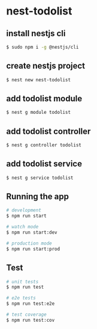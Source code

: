 # nest-todolist

## install nestjs cli

```bash
$ sudo npm i -g @nestjs/cli
```

## create nestjs project

```bash
$ nest new nest-todolist
```

## add todolist module

```bash
$ nest g module todolist
```

## add todolist controller

```bash
$ nest g controller todolist
```

## add todolist service

```bash
$ nest g service todolist
```

## Running the app

```bash
# development
$ npm run start

# watch mode
$ npm run start:dev

# production mode
$ npm run start:prod
```

## Test

```bash
# unit tests
$ npm run test

# e2e tests
$ npm run test:e2e

# test coverage
$ npm run test:cov
```
